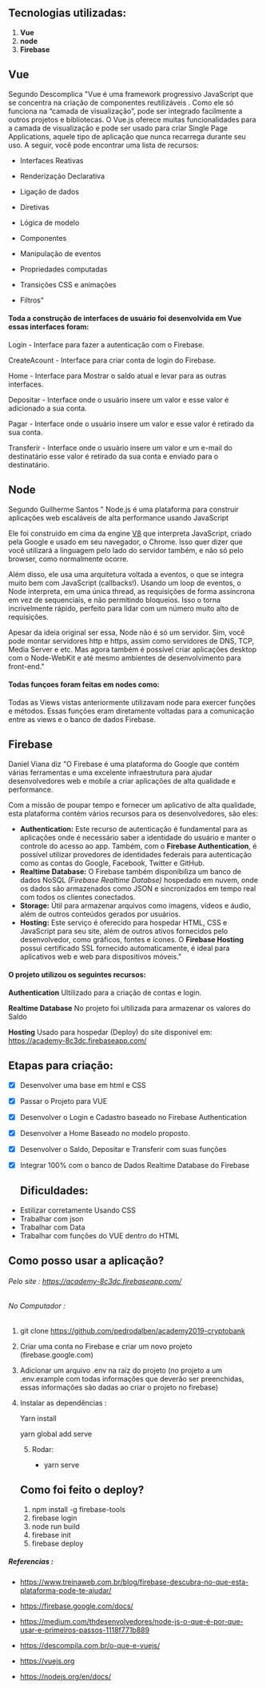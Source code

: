 ## Tecnologias utilizadas:

1. **Vue** 
2. **node**
3. **Firebase**

## Vue

Segundo Descomplica  "Vue é uma framework progressivo JavaScript que se concentra na criação de componentes reutilizáveis . Como ele só funciona na “camada de visualização”, pode ser integrado facilmente a outros projetos e bibliotecas. O Vue.js oferece muitas funcionalidades para a camada de visualização e pode ser usado para criar  Single Page Applications, aquele tipo de aplicação que nunca recarrega durante seu uso. A seguir, você pode encontrar uma lista de recursos:

- Interfaces Reativas

- Renderização Declarativa

- Ligação de dados

- Diretivas

- Lógica de modelo

- Componentes

- Manipulação de eventos

- Propriedades computadas

- Transições CSS e animações

- Filtros"

  

#### Toda  a construção de interfaces de usuário foi desenvolvida em Vue  essas interfaces foram: 

Login - Interface para fazer a autenticação com o Firebase.

CreateAcount - Interface para criar conta de login do Firebase.

Home - Interface para Mostrar o saldo atual e levar para as outras interfaces.

Depositar  - Interface onde o usuário insere um valor e esse valor é adicionado a sua conta.

Pagar - Interface onde o usuário insere um valor e esse valor é retirado da sua conta.

Transferir -  Interface onde o usuário insere um valor e um e-mail do destinatário esse valor é retirado da sua conta e enviado para o destinatário. 

## Node

Segundo Guilherme Santos " Node.js é uma plataforma para construir aplicações web escaláveis de alta performance usando JavaScript

Ele foi construído em cima da engine [V8](https://developers.google.com/v8/) que interpreta JavaScript, criado pela Google e usado em seu navegador, o Chrome. Isso quer dizer que você utilizará a linguagem pelo lado do servidor também, e não só pelo browser, como normalmente ocorre.

Além disso, ele usa uma arquitetura voltada a eventos, o que se integra muito bem com JavaScript (callbacks!). Usando um loop de eventos, o Node interpreta, em uma única thread, as requisições de forma assíncrona em vez de sequenciais, e não permitindo bloqueios. Isso o torna incrivelmente rápido, perfeito para lidar com um número muito alto de requisições.

Apesar da ideia original ser essa, Node não é só um servidor. Sim, você pode montar servidores http e https, assim como servidores de DNS, TCP, Media Server e etc. Mas agora também é possível criar aplicações desktop com o Node-WebKit e até mesmo ambientes de desenvolvimento para front-end."

#### Todas funçoes foram feitas em nodes como:

Todas as Views vistas anteriormente utilizavam node para exercer funções e métodos. Essas funções eram diretamente voltadas para a comunicação entre as views e o banco de dados Firebase.

## Firebase

Daniel Viana diz "O Firebase é uma plataforma do Google que contém várias ferramentas e uma excelente infraestrutura para ajudar desenvolvedores web e mobile a criar aplicações de alta qualidade e performance.

Com a missão de poupar tempo e fornecer um aplicativo de alta qualidade, esta plataforma contém vários recursos para os desenvolvedores, são eles:

- **Authentication:** Este recurso de autenticação é fundamental para as aplicações onde é necessário saber a identidade do usuário e manter o controle do acesso ao app. Também, com o **Firebase Authentication**, é possível utilizar provedores de identidades federais para autenticação como as contas do Google, Facebook, Twitter e GitHub.
- **Realtime Database:** O Firebase também disponibiliza um banco de dados NoSQL *(Firebase Realtime Databse)* hospedado em nuvem, onde os dados são armazenados como JSON e sincronizados em tempo real com todos os clientes conectados.
- **Storage:** Útil para armazenar arquivos como imagens, vídeos e áudio, além de outros conteúdos gerados por usuários.
- **Hosting:** Este serviço é oferecido para hospedar HTML, CSS e JavaScript para seu site, além de outros ativos fornecidos pelo desenvolvedor, como gráficos, fontes e ícones. O **Firebase Hosting** possui certificado SSL fornecido automaticamente, é ideal para aplicativos web e web para dispositivos móveis."

#### O projeto utilizou os seguintes recursos: 

**Authentication**  Ultilizado para a criação de contas e login.

**Realtime Database** No projeto foi ultilizada para armazenar os valores do Saldo

**Hosting** Usado para hospedar (Deploy) do site disponivel em: https://academy-8c3dc.firebaseapp.com/



## Etapas para criação:

- [x] Desenvolver uma base em html e CSS

- [x] Passar o Projeto para VUE

- [x] Desenvolver o Login e Cadastro baseado no Firebase Authentication

- [x] Desenvolver a Home Baseado no modelo proposto.

- [x] Desenvolver o Saldo, Depositar e Transferir com suas funções

- [x] Integrar 100% com o banco de Dados Realtime Database do Firebase

  

  ## Dificuldades:

- Estilizar corretamente Usando CSS
- Trabalhar com json
- Trabalhar com Data
- Trabalhar com funções do VUE dentro do HTML

## Como posso usar a aplicação?

###### Pelo site : https://academy-8c3dc.firebaseapp.com/

###### No Computador :

1. git clone https://github.com/pedrodalben/academy2019-cryptobank

2. Criar uma conta no Firebase e criar um novo projeto (firebase.google.com)

3. Adicionar um arquivo .env na raiz do projeto (no projeto a um .env.example com todas informações que deverão ser preenchidas, essas informações são dadas ao criar o projeto no firebase)

4. Instalar as dependências : 

   Yarn install 

   yarn global add serve

   5. Rodar:

      - yarn serve

      

   ## Como foi feito o deploy?

   1. npm install -g firebase-tools
   2. firebase login
   3. node run build
   4. firebase init
   5. firebase deploy



##### Referencias :

- https://www.treinaweb.com.br/blog/firebase-descubra-no-que-esta-plataforma-pode-te-ajudar/

- https://firebase.google.com/docs/

- https://medium.com/thdesenvolvedores/node-js-o-que-é-por-que-usar-e-primeiros-passos-1118f771b889

- https://descompila.com.br/o-que-e-vuejs/

- https://vuejs.org

- https://nodejs.org/en/docs/

  
